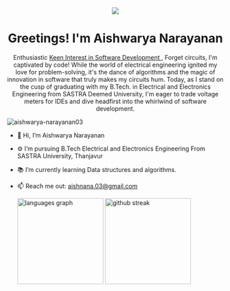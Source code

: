 ###
<!-- <h1 align="center">Greetings! I'm Aishwarya Narayanan</h1> -->
<div align="center">
<img src="https://user-images.githubusercontent.com/42115530/92640221-9728ca00-f2fa-11ea-8994-c72b26e937de.gif" align="center"/>
</div>
<h1 align="center">Greetings! I'm Aishwarya Narayanan</h1>
<p align="center">Enthusiastic <a href="https://Aishwarya-Narayanan03.super.site/">Keen Interest in Software Development </a>, Forget circuits, I'm captivated by code! While the world of electrical engineering ignited my love for problem-solving, it's the dance of algorithms and the magic of innovation in software that truly makes my circuits hum. Today, as I stand on the cusp of graduating with my B.Tech. in Electrical and Electronics Engineering from SASTRA Deemed University, I'm eager to trade voltage meters for IDEs and dive headfirst into the whirlwind of software development.</p>

<p align="left"> <img src="https://komarev.com/ghpvc/?username=Aishwarya-Narayanan03" alt="aishwarya-narayanan03" /> </p>










- 👋 Hi, I’m Aishwarya Narayanan
- ⚙️ I’m pursuing B.Tech Electrical and Electronics Engineering From SASTRA University, Thanjavur 
- 📚 I’m currently learning Data structures and algorithms.
- 📫 Reach me out: aishnana.03@gmail.com




  <img src="https://github-readme-stats.vercel.app/api/top-langs?username=Aishwarya-Narayanan03&locale=en&hide_title=false&layout=compact&card_width=320&langs_count=5&theme=algolia&hide_border=false" height="200" alt="languages graph"  />
   <img src="https://github-readme-streak-stats.herokuapp.com/?user=Aishwarya-Narayanan03&theme=algolia" height="200" alt="github streak"  />
</div>







<!---
Aishwarya-Narayanan03/Aishwarya-Narayanan03 is a ✨ special ✨ repository because its `README.md` (this file) appears on your GitHub profile.
You can click the Preview link to take a look at your changes.
--->
